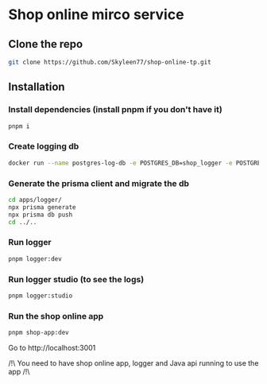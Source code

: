 # Shop online mirco service

## Clone the repo

```bash
git clone https://github.com/Skyleen77/shop-online-tp.git
```

## Installation

### Install dependencies (install pnpm if you don't have it)

```bash
pnpm i
```

### Create logging db

```bash
docker run --name postgres-log-db -e POSTGRES_DB=shop_logger -e POSTGRES_USER=admin -e POSTGRES_PASSWORD=admin -p 5432:5432 -d postgres
```

### Generate the prisma client and migrate the db

```bash
cd apps/logger/
npx prisma generate
npx prisma db push
cd ../..
```

### Run logger

```bash
pnpm logger:dev
```

### Run logger studio (to see the logs)

```bash
pnpm logger:studio
```

### Run the shop online app

```bash
pnpm shop-app:dev
```

Go to http://localhost:3001

/!\ You need to have shop online app, logger and Java api running to use the app /!\
